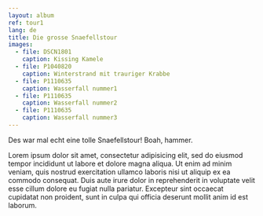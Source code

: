 ```yaml
---
layout: album
ref: tour1
lang: de
title: Die grosse Snaefellstour
images:
  - file: DSCN1801
    caption: Kissing Kamele
  - file: P1040820
    caption: Winterstrand mit trauriger Krabbe
  - file: P1110635
    caption: Wasserfall nummer1
  - file: P1110635
    caption: Wasserfall nummer2
  - file: P1110635
    caption: Wasserfall nummer3
---
```


Des war mal echt eine tolle Snaefellstour! Boah, hammer.

Lorem ipsum dolor sit amet, consectetur adipisicing elit, sed do eiusmod
tempor incididunt ut labore et dolore magna aliqua. Ut enim ad minim veniam,
quis nostrud exercitation ullamco laboris nisi ut aliquip ex ea commodo
consequat. Duis aute irure dolor in reprehenderit in voluptate velit esse
cillum dolore eu fugiat nulla pariatur. Excepteur sint occaecat cupidatat non
proident, sunt in culpa qui officia deserunt mollit anim id est laborum.
